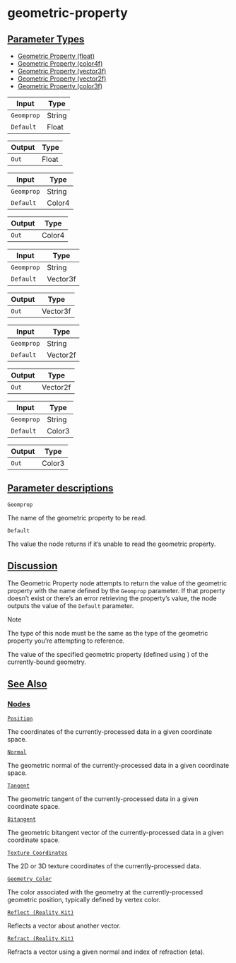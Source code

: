 # geometric-property


[Parameter Types](/documentation/shadergraph/geometric/geometric-property#Parameter-Types)
------------------------------------------------------------------------------------------

* [Geometric Property (float)](#)
* [Geometric Property (color4f)](#)
* [Geometric Property (vector3f)](#)
* [Geometric Property (vector2f)](#)
* [Geometric Property (color3f)](#)

| Input | Type |
| --- | --- |
| `Geomprop` | String |
| `Default` | Float |

| Output | Type |
| --- | --- |
| `Out` | Float |

| Input | Type |
| --- | --- |
| `Geomprop` | String |
| `Default` | Color4 |

| Output | Type |
| --- | --- |
| `Out` | Color4 |

| Input | Type |
| --- | --- |
| `Geomprop` | String |
| `Default` | Vector3f |

| Output | Type |
| --- | --- |
| `Out` | Vector3f |

| Input | Type |
| --- | --- |
| `Geomprop` | String |
| `Default` | Vector2f |

| Output | Type |
| --- | --- |
| `Out` | Vector2f |

| Input | Type |
| --- | --- |
| `Geomprop` | String |
| `Default` | Color3 |

| Output | Type |
| --- | --- |
| `Out` | Color3 |

[Parameter descriptions](/documentation/shadergraph/geometric/geometric-property#Parameter-descriptions)
--------------------------------------------------------------------------------------------------------

`Geomprop` 

 The name of the geometric property to be read.
 

`Default` 

 The value the node returns if it’s unable to read the geometric property.
 

[Discussion](/documentation/shadergraph/geometric/geometric-property#Discussion)
--------------------------------------------------------------------------------

 The Geometric Property node attempts to return the value of the geometric property with the name defined by the
 `Geomprop` 
 parameter. If that property doesn’t exist or there’s an error retrieving the property’s value, the node outputs the value of the
 `Default` 
 parameter.
 

 Note
 

 The type of this node must be the same as the type of the geometric property you’re attempting to reference.
 

 The value of the specified geometric property (defined using ) of the currently-bound geometry.

[See Also](/documentation/shadergraph/geometric/geometric-property#see-also)
----------------------------------------------------------------------------

### [Nodes](/documentation/shadergraph/geometric/geometric-property#nodes)

[`Position`](/documentation/shadergraph/geometric/position)

 The coordinates of the currently-processed data in a given coordinate space.
 

[`Normal`](/documentation/shadergraph/geometric/normal)

 The geometric normal of the currently-processed data in a given coordinate space.
 

[`Tangent`](/documentation/shadergraph/geometric/tangent)

 The geometric tangent of the currently-processed data in a given coordinate space.
 

[`Bitangent`](/documentation/shadergraph/geometric/bitangent)

 The geometric bitangent vector of the currently-processed data in a given coordinate space.
 

[`Texture Coordinates`](/documentation/shadergraph/geometric/texture-coordinates)

 The 2D or 3D texture coordinates of the currently-processed data.
 

[`Geometry Color`](/documentation/shadergraph/geometric/geometry-color)

 The color associated with the geometry at the currently-processed geometric position, typically defined by vertex color.
 

[`Reflect (Reality
  Kit)`](/documentation/shadergraph/geometric/reflect-(realitykit))

 Reflects a vector about another vector.
 

[`Refract (Reality
  Kit)`](/documentation/shadergraph/geometric/refract-(realitykit))

 Refracts a vector using a given normal and index of refraction (eta).
 


